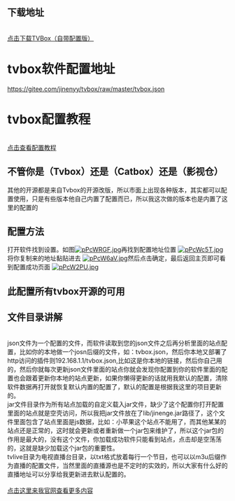 ## 下载地址
   <br>
   <a href="https://openlist.jinenyy.vip/常用软件/TVBox（家庭看剧必备软件）">
     点击下载TVBox（自带配置版） 
  </a>
   <br>

# tvbox软件配置地址
https://gitee.com/jinenyy/tvbox/raw/master/tvbox.json
   
# tvbox配置教程
   <br>
   <a href="https://jinenyy.vip/app/tvbox/%E9%85%8D%E7%BD%AE%E6%95%99%E7%A8%8B.html">
     点击查看配置教程 
  </a>
   <br>



## 不管你是（Tvbox）还是（Catbox）还是（影视仓）

其他的开源都是来自Tvbox的开源改版，所以市面上出现各种版本，其实都可以配置使用，只是有些版本他自己内置了配置而已，所以我这次做的版本也是内置了这里的配置的




## 配置方法

打开软件找到设置。如图<a href="https://imgse.com/i/pPcWRGF"><img src="https://s1.ax1x.com/2023/09/10/pPcWRGF.jpg" alt="pPcWRGF.jpg" border="0"></a>再找到配置地址位置
<a href="https://imgse.com/i/pPcWc5T"><img src="https://s1.ax1x.com/2023/09/10/pPcWc5T.jpg" alt="pPcWc5T.jpg" border="0"></a>将你复制来的地址黏贴进去
<a href="https://imgse.com/i/pPcW6aV"><img src="https://s1.ax1x.com/2023/09/10/pPcW6aV.jpg" alt="pPcW6aV.jpg" border="0"></a>然后点击确定，最后返回主页即可看到配置成功页面
<a href="https://imgse.com/i/pPcW2PU"><img src="https://s1.ax1x.com/2023/09/10/pPcW2PU.jpg" alt="pPcW2PU.jpg" border="0"></a>



## 此配置所有tvbox开源的可用


## 文件目录讲解
<br>
json文件为一个配置的文件，而软件读取到您的json文件之后再分析里面的站点配置，比如你的本地做一个josn后缀的文件，如：tvbox.json，然后你本地又部署了http访问的插件则192.168.1.1/tvbox.json,比如这是你本地的链接，然后你自己用的，然后你就每次更新json文件里面的站点你就会发现你配置到你的软件里面的配置也会跟着更新你本地的站点更新，如果你懒得更新的话就用我默认的配置，清除软件数据再打开就恢复默认内置的配置了，默认的配置是根据我这里的项目更新的。
<br>
jar文件目录作为所有站点加载的自定义载入jar文件，缺少了这个配置你打开配置里面的站点就是空壳访问，所以我把jar文件放在了lib/jinenge.jar路径了，这个文件里面包含了站点里面是js数据，比如：小苹果这个站点不能用了，而其他某某的站点还是正常的，这时就会更新或者重新做一个jar包来维护了，所以这个jar包的作用是最大的，没有这个文件，你加载成功软件只能看到站点，点击却是空荡荡的，这就是缺少加载这个jar包的重要性。
<br>
tvlive目录为电视直播台目录，以txt格式放着每行一个节目，也可以以m3u后缀作为直播的配置文件，当然里面的直播源也是不定时的实效的，所以大家有什么好的直播地址可以分享给我更新进去默认配置的。
<br>
   <br>
   <a href="https://jinenyy.vip">
     点击这里来我官网查看更多内容
  </a>
   <br>
